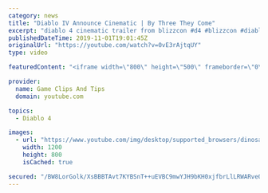 ```yaml
---
category: news
title: "Diablo IV Announce Cinematic | By Three They Come"
excerpt: "diablo 4 cinematic trailer from blizzcon #d4 #blizzcon #diablo."
publishedDateTime: 2019-11-01T19:01:45Z
originalUrl: "https://youtube.com/watch?v=0vE3rAjtqUY"
type: video

featuredContent: "<iframe width=\"800\" height=\"500\" frameborder=\"0\" src=\"https://www.youtube.com/embed/0vE3rAjtqUY\" allow=\"accelerometer; autoplay; encrypted-media; gyroscope; picture-in-picture\" allowfullscreen></iframe>"

provider:
  name: Game Clips And Tips
  domain: youtube.com

topics:
  - Diablo 4

images:
  - url: "https://www.youtube.com/img/desktop/supported_browsers/dinosaur.png"
    width: 1200
    height: 800
    isCached: true

secured: "/BW8LorGolk/XsBBBTAvt7KYBSnT++uEVBC9mwYJH9bKH0xjfbrLlLRWARveQbSK/q+zKKn5ULexyXbKIKiHIrmMKMq/i3bSpnO3DB4LZeTzaRvpYrhLBjEDKhnRTYJ9CQh73dsSdk+EpXLHJmJX3kB3hxBYbHAkmsJNrDjfafiKJyg+RoRQqyC0r7xdY8bMNJ5SkwP1LGAnGx/Q8ddv0fHL6I21Gv1ES9fvpxpppu3QQlAohthLuJ5uGjeX7XVRPui51twxakXoQ/sbYCGILf6SvlQY/JwiWP5fkMnAf+CBb4QyvFuQRoMpaiV3RJbxidEG5P97/SD6TRAhR5Ld2RyBX8maaGqp2Vfbvxhc9lE/1huB44TLqwocK+sIQBsy2b3K0VNdH1FcRPHqgHo/1w==;yGwCGZiIfBTnm5NMbzo+5Q=="
---
```


